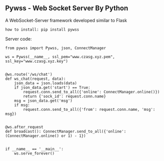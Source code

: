 ## Pywss - Web Socket Server By Python

A WebSocket-Server framework developed similar to Flask


 ```how to install: pip install pywss```


Server code: 
```
from pywss import Pywss, json, ConnectManager

ws = Pywss(__name__, ssl_pem="www.czasg.xyz.pem", ssl_key="www.czasg.xyz.key")


@ws.route('/ws/chat')
def ws_chat(request, data):
    json_data = json.loads(data)
    if json_data.get('start') == True:
        request.conn.send_to_all({'online': ConnectManager.online()})
        return {'sock_id': request.conn.name}
    msg = json_data.get('msg')
    if msg:
        request.conn.send_to_all({'from': request.conn.name, 'msg': msg})


@ws.after_request
def broadcast(): ConnectManager.send_to_all({'online': (ConnectManager.online() or 1) - 1})


if __name__ == '__main__':
    ws.serve_forever()
```
